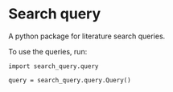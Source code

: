 # Search query

A python package for literature search queries.


To use the queries, run: 

```
import search_query.query

query = search_query.query.Query()

```